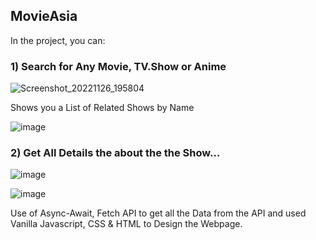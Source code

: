## MovieAsia

In the project, you can:

### 1)  Search for Any Movie, TV.Show or Anime 
![Screenshot_20221126_195804](https://user-images.githubusercontent.com/111651944/204093922-f183cbec-c131-4797-abd7-457a08d1b2aa.png)

Shows you a List of Related Shows by Name

![image](https://user-images.githubusercontent.com/111651944/204093982-dbebcb48-d1da-4aae-9b3f-e4835acc6f6c.png)

### 2)  Get All Details the about the the Show... 

![image](https://user-images.githubusercontent.com/111651944/204094015-8c9fe7d7-a81a-45bf-8913-6b62a62d2c0b.png)

![image](https://user-images.githubusercontent.com/111651944/204094031-db6067f9-b15f-483b-91f0-c766a502911f.png)

Use of Async-Await, Fetch API to get all the Data from the API and used Vanilla Javascript, CSS & HTML to Design the Webpage.
